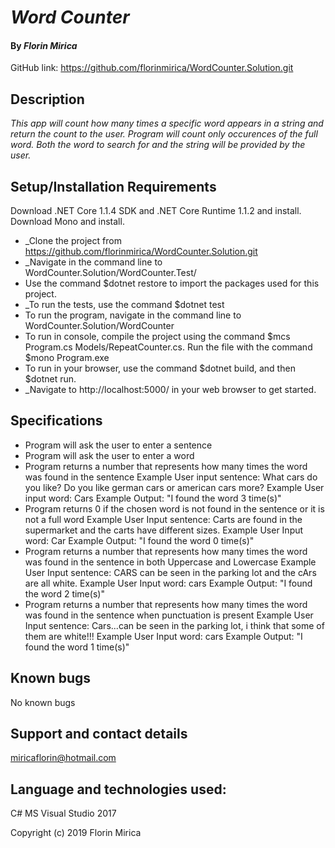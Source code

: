 # _Word Counter_
#### By _**Florin Mirica**_
GitHub link: https://github.com/florinmirica/WordCounter.Solution.git

## Description

_This app will count how many times a specific word appears in a string and return the count to the user. Program will count only occurences of the full word.  Both the word to search for and the string will be provided by the user._
## Setup/Installation Requirements

Download .NET Core 1.1.4 SDK and .NET Core Runtime 1.1.2 and install. Download Mono and install.

* _Clone the project from https://github.com/florinmirica/WordCounter.Solution.git
* _Navigate in the command line to WordCounter.Solution/WordCounter.Test/
* Use the command $dotnet restore to import the packages used for this project.
* _To run the tests, use the command $dotnet test
* To run the program, navigate in the command line to WordCounter.Solution/WordCounter
* To run in console, compile the project using the command $mcs Program.cs Models/RepeatCounter.cs. Run the file with the command $mono Program.exe
* To run in your browser, use the command $dotnet build, and then $dotnet run.
* _Navigate to http://localhost:5000/ in your web browser to get started.

## Specifications

* Program will ask the user to enter a sentence
* Program will ask the user to enter a word
* Program returns a number that represents how many times the word was found in the sentence
	Example User input sentence: What cars do you like? Do you like german cars or american cars more?
	Example User input word: Cars
	Example Output: "I found the word 3 time(s)"
* Program returns 0 if the chosen word is not found in the sentence or it is not a full word
	Example User Input sentence: Carts are found in the supermarket and the carts have different sizes.
	Example User Input word: Car
	Example Output: "I found the word 0 time(s)"
* Program returns a number that represents how many times the word was found in the sentence in both Uppercase and Lowercase
	Example User Input sentence: CARS can be seen in the parking lot and the cArs are all white.
	Example User Input word: cars
	Example Output: "I found the word 2 time(s)"
* Program returns a number that represents how many times the word was found in the sentence when punctuation is present
	Example User Input sentence: Cars...can be seen in the parking lot, i think that some of them are white!!!
	Example User Input word: cars
	Example Output: "I found the word 1 time(s)"
	
	
## Known bugs

No known bugs

## Support and contact details

miricaflorin@hotmail.com

## Language and technologies used:

C#
MS Visual Studio 2017

Copyright (c) 2019 Florin Mirica
